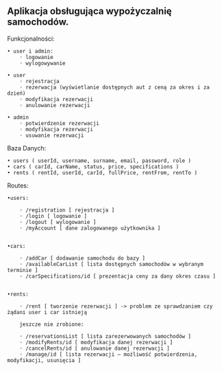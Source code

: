 ## Aplikacja obsługująca wypożyczalnię samochodów.

Funkcjonalności:

    • user i admin:
        ◦ logowanie
        ◦ wylogowywanie

    • user
        ◦ rejestracja
        ◦ rezerwacja (wyświetlanie dostępnych aut z ceną za okres i za dzień)
        ◦ modyfikacja rezerwacji
        ◦ anulowanie rezerwacji

    • admin
        ◦ potwierdzenie rezerwacji
        ◦ modyfikacja rezerwacji
        ◦ usuwanie rezerwacji


Baza Danych:

    • users ( userId, username, surname, email, password, role )
    • cars ( carId, carName, status, price, specifications )
    • rents ( rentId, userId, carId, fullPrice, rentFrom, rentTo )

Routes: 

    •users:

        ◦ /registration [ rejestracja ]
        ◦ /login [ logowanie ]
        ◦ /logout [ wylogowanie ]
        ◦ /myAccount [ dane zalogowanego użytkownika ]


    •cars:

        ◦ /addCar [ dodawanie samochodu do bazy ]
        ◦ /availableCarList [ lista dostępnych samochodów w wybranym terminie ]
        ◦ /carSpecifications/id	[ prezentacja ceny za dany okres czasu ]


    •rents:

        ◦ /rent [ tworzenie rezerwacji ] -> problem ze sprawdzaniem czy żądani user i car istnieją

        jeszcze nie zrobione:

        ◦ /reservationsList [ lista zarezerwowanych samochodów ]
        ◦ /modifyRents/id [ modyfikacja danej rezerwacji ]
        ◦ /cancelRents/id [ anulowanie danej rezerwacji ]
        ◦ /manage/id [ lista rezerwacji – możliwość potwierdzenia, modyfikacji, usunięcia ]